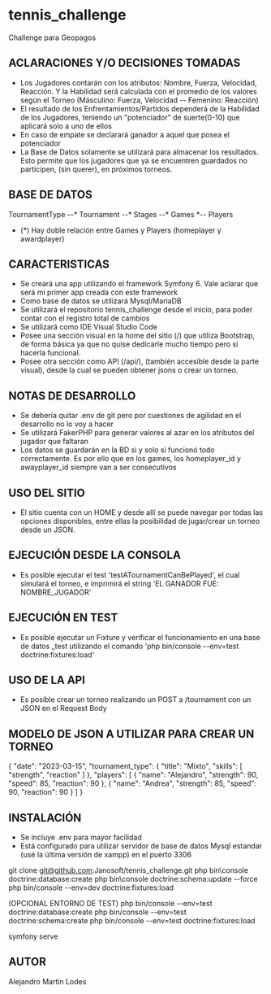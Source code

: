 # tennis_challenge
Challenge para Geopagos

## ACLARACIONES Y/O DECISIONES TOMADAS ##

* Los Jugadores contarán con los atributos: Nombre, Fuerza, Velocidad, Reacción. Y la Habilidad será calculada con el promedio de los valores según el Torneo (Másculino: Fuerza, Velocidad -- Femenino: Reacción)
* El resultado de los Enfrentamientos/Partidos dependerá de la Habilidad de los Jugadores, teniendo un "potenciador" de suerte(0-10) que aplicará solo a uno de ellos
* En caso de empate se declarará ganador a aquel que posea el potenciador
* La Base de Datos solamente se utilizará para almacenar los resultados. Esto permite que los jugadores que ya se encuentren guardados no participen, (sin querer), en próximos torneos.

## BASE DE DATOS ##

TournamentType --* Tournament --* Stages --* Games *-- Players

* (*) Hay doble relación entre Games y Players (homeplayer y awardplayer)

## CARACTERISTICAS ##

* Se creará una app utilizando el framework Symfony 6. Vale aclarar que será mi primer app creada con este framework
* Como base de datos se utilizará Mysql/MariaDB
* Se utilizará el repositorio tennis_challenge desde el inicio, para poder contar con el registro total de cambios
* Se utilizará como IDE Visual Studio Code
* Posee una sección visual en la home del sitio (/) que utiliza Bootstrap, de forma básica ya que no quise dedicarle mucho tiempo pero si hacerla funcional.
* Posee otra sección como API (/api/), (también accesible desde la parte visual), desde la cual se pueden obtener jsons o crear un torneo.

## NOTAS DE DESARROLLO ##

* Se debería quitar .env de git pero por cuestiones de agilidad en el desarrollo no lo voy a hacer
* Se utilizará FakerPHP para generar valores al azar en los atributos del jugador que faltaran
* Los datos se guardarán en la BD si y solo si funcionó todo correctamente. Es por ello que en los games, los homeplayer_id y awayplayer_id siempre van a ser consecutivos

## USO DEL SITIO ##
* El sitio cuenta con un HOME y desde allí se puede navegar por todas las opciones disponibles, entre ellas la posibilidad de jugar/crear un torneo desde un JSON.

## EJECUCIÓN DESDE LA CONSOLA ##
* Es posible ejecutar el test 'testATournamentCanBePlayed', el cual simulará el torneo, e imprimirá el string 'EL GANADOR FUE: NOMBRE_JUGADOR'

## EJECUCIÓN EN TEST ##
* Es posible ejecutar un Fixture y verificar el funcionamiento en una base de datos _test utilizando el comando 'php bin/console --env=test doctrine:fixtures:load'

## USO DE LA API ##
* Es posible crear un torneo realizando un POST a /tournament con un JSON en el Request Body

## MODELO DE JSON A UTILIZAR PARA CREAR UN TORNEO ##
{
  "date": "2023-03-15",
  "tournament_type": {
    "title": "Mixto",
    "skills": [
      "strength",
      "reaction"
    ]
  },
  "players": [
    {
      "name": "Alejandro",
      "strength": 90,
      "speed": 85,
      "reaction": 90
    },
    {
      "name": "Andrea",
      "strength": 85,
      "speed": 90,
      "reaction": 90
    }
  ]
}

## INSTALACIÓN ##
* Se incluye .env para mayor facilidad
* Está configurado para utilizar servidor de base de datos Mysql estandar (usé la última versión de xampp) en el puerto 3306

git clone git@github.com:Janosoft/tennis_challenge.git
php bin\console doctrine:database:create
php bin\console doctrine:schema:update --force
php bin/console --env=dev doctrine:fixtures:load

(OPCIONAL ENTORNO DE TEST)
php bin/console --env=test doctrine:database:create
php bin/console --env=test doctrine:schema:create
php bin/console --env=test doctrine:fixtures:load

symfony serve

## AUTOR ##
Alejandro Martín Lodes